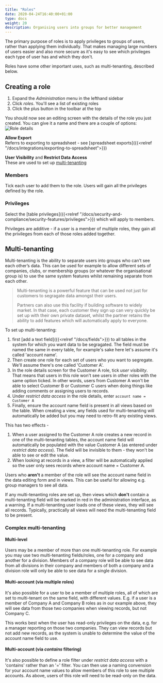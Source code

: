 ```yaml
---
title: "Roles"
date: 2020-04-24T16:40:00+01:00
type: docs
weight: 20
description: Organising users into groups for better management
---
```

The primary purpose of roles is to apply privileges to groups of users, rather than applying them individually. That makes managing large numbers of users easier and also more secure as it's easy to see which privileges each type of user has and which they don't.

Roles have some other important uses, such as multi-tenanting, described below.

## Creating a role
1. Expand the _Administration_ menu in the lefthand sidebar
2. Click _roles_. You'll see a list of existing roles
3. Click the plus button in the toolbar at the top

You should now see an editing screen with the details of the role you just created. You can give it a name and there are a couple of options:
![Role details](/role-details.png)

**Allow Export**  
Referrs to exporting to spreadsheet - see [spreadsheet exports]({{<relref "/docs/integrations/exporting-to-spreadsheet">}})

**User Visibility** and **Restrict Data Access**  
These are used to set up [multi-tenanting](#multi-tenanting)

### Members
Tick each user to add them to the role. Users will gain all the privileges defined by the role.

### Privileges
Select the [table privileges]({{<relref "/docs/security-and-compliance/security-features/privileges">}}) which will apply to members.

Privileges are additive - if a user is a member of multiple roles, they gain all the privileges from each of those roles added together.

## Multi-tenanting
Multi-tenanting is the ability to separate users into groups who can’t see each other’s data. This can be used for example to allow different sets of companies, clubs, or membership groups (or whatever the organisational group is) to use the same system features whilst remaining separate from each other.

> Multi-tenanting is a powerful feature that can be used not just for customers to segragate data amongst their users.
> 
> Partners can also use this facility if building software to widely market. In that case, each customer they sign up can very quickly be set up with their own private dataset, whilst the partner retains the ability to add features which will automatically apply to everyone.

To set up multi-tenanting:

1. first [add a text field]({{<relref "/docs/fields">}}) to all tables in the system for which you want data to be segragated. The field must be named the same in every table, for example's sake here let's assume it's called 'account name'.
2. Then create one role for each set of users who you want to segregate. We'll assume there's one called 'Customer A'.
3. In the role details screen for the Customer A role, tick _user visibility_. That means that users in this role won't see users in other roles with the same option ticked. In other words, users from Customer A won't be able to select Customer B or Customer C users when doing things like adding comments or assigning users to records.
4.  Under _restrict data access_ in the role details, enter `account name = Customer A`
5.  Finally, ensure the account name field is present in all views based on the table. When creating a view, any fields used for multi-tenanting will automatically be added but you may need to retro-fit any existing views.

This has two effects -
1. When a user assigned to the Customer A role creates a new record in one of the multi-tenanting tables, the account name field will automatically be populated with the value Customer A (as entered under _restrict data access_). The field will be invisible to them - they won't be able to see or edit the value.
2. When looking at records in a view, a filter will be automatically applied so the user only sees records where account name = Customer A.

Users who **aren't** a member of the role will see the account name field in the data editing form and in views. This can be useful for allowing e.g. group managers to see all data.

If any multi-tenanting roles are set up, then views which **don't** contain a multi-tenanting field will be marked in red in the administration interface, as a warning. If a multi-tenanting user loads one of these views, they will see all records. Typically, practically all views will need the multi-tenanting field to be present.

### Complex multi-tenanting

#### Multi-level
Users may be a member of more than one multi-tenanting role. For example you may use two multi-tenanting fields/roles, one for a company and another for a division. Members of a company role will be able to see data from all divisions in their company and members of both a company and a division role will only be able to see data for a single division.

#### Multi-account (via multiple roles)
It's also possible for a user to be a member of multiple roles, all of which are set to multi-tenant on the same field, with different values. E.g. if a user is a member of Company A and Company B roles as in our example above, they will see data from those two companies when viewing records, but not Company C.

This works best when the user has read-only privileges on the data, e.g. for a manager reporting on those two companies. They can view records but not add new records, as the system is unable to determine the value of the account name field to use.

#### Multi-account (via _contains_ filtering)
It's also possible to define a role filter under _restrict data access_ with a 'contains' rather than an '=' filter. You can then use a naming convension for your account name values to allow members of this role to see multiple accounts. As above, users of this role will need to be read-only on the data.
